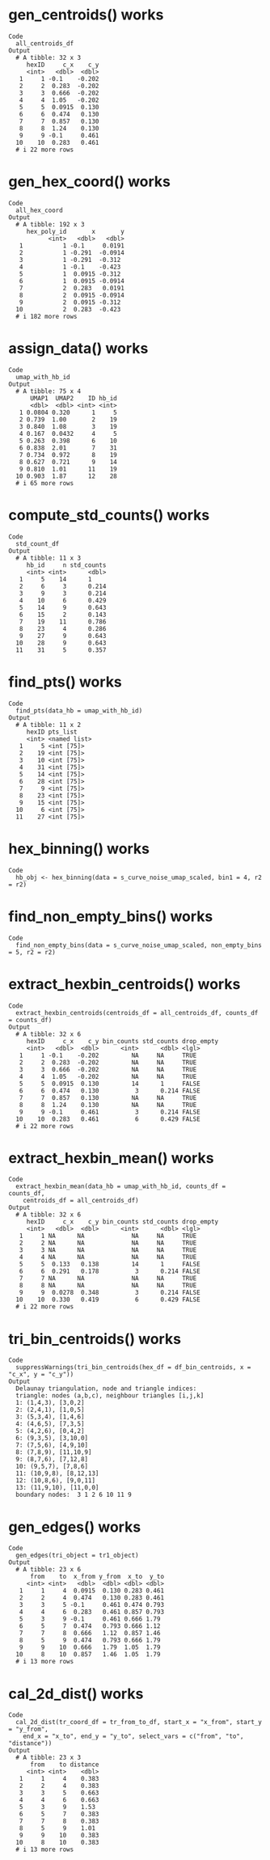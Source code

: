 # gen_centroids() works

    Code
      all_centroids_df
    Output
      # A tibble: 32 x 3
         hexID     c_x    c_y
         <int>   <dbl>  <dbl>
       1     1 -0.1    -0.202
       2     2  0.283  -0.202
       3     3  0.666  -0.202
       4     4  1.05   -0.202
       5     5  0.0915  0.130
       6     6  0.474   0.130
       7     7  0.857   0.130
       8     8  1.24    0.130
       9     9 -0.1     0.461
      10    10  0.283   0.461
      # i 22 more rows

# gen_hex_coord() works

    Code
      all_hex_coord
    Output
      # A tibble: 192 x 3
         hex_poly_id       x       y
               <int>   <dbl>   <dbl>
       1           1 -0.1     0.0191
       2           1 -0.291  -0.0914
       3           1 -0.291  -0.312 
       4           1 -0.1    -0.423 
       5           1  0.0915 -0.312 
       6           1  0.0915 -0.0914
       7           2  0.283   0.0191
       8           2  0.0915 -0.0914
       9           2  0.0915 -0.312 
      10           2  0.283  -0.423 
      # i 182 more rows

# assign_data() works

    Code
      umap_with_hb_id
    Output
      # A tibble: 75 x 4
          UMAP1  UMAP2    ID hb_id
          <dbl>  <dbl> <int> <int>
       1 0.0804 0.320      1     5
       2 0.739  1.00       2    19
       3 0.840  1.08       3    19
       4 0.167  0.0432     4     5
       5 0.263  0.398      6    10
       6 0.838  2.01       7    31
       7 0.734  0.972      8    19
       8 0.627  0.721      9    14
       9 0.810  1.01      11    19
      10 0.903  1.87      12    28
      # i 65 more rows

# compute_std_counts() works

    Code
      std_count_df
    Output
      # A tibble: 11 x 3
         hb_id     n std_counts
         <int> <int>      <dbl>
       1     5    14      1    
       2     6     3      0.214
       3     9     3      0.214
       4    10     6      0.429
       5    14     9      0.643
       6    15     2      0.143
       7    19    11      0.786
       8    23     4      0.286
       9    27     9      0.643
      10    28     9      0.643
      11    31     5      0.357

# find_pts() works

    Code
      find_pts(data_hb = umap_with_hb_id)
    Output
      # A tibble: 11 x 2
         hexID pts_list    
         <int> <named list>
       1     5 <int [75]>  
       2    19 <int [75]>  
       3    10 <int [75]>  
       4    31 <int [75]>  
       5    14 <int [75]>  
       6    28 <int [75]>  
       7     9 <int [75]>  
       8    23 <int [75]>  
       9    15 <int [75]>  
      10     6 <int [75]>  
      11    27 <int [75]>  

# hex_binning() works

    Code
      hb_obj <- hex_binning(data = s_curve_noise_umap_scaled, bin1 = 4, r2 = r2)

# find_non_empty_bins() works

    Code
      find_non_empty_bins(data = s_curve_noise_umap_scaled, non_empty_bins = 5, r2 = r2)

# extract_hexbin_centroids() works

    Code
      extract_hexbin_centroids(centroids_df = all_centroids_df, counts_df = counts_df)
    Output
      # A tibble: 32 x 6
         hexID     c_x    c_y bin_counts std_counts drop_empty
         <int>   <dbl>  <dbl>      <int>      <dbl> <lgl>     
       1     1 -0.1    -0.202         NA     NA     TRUE      
       2     2  0.283  -0.202         NA     NA     TRUE      
       3     3  0.666  -0.202         NA     NA     TRUE      
       4     4  1.05   -0.202         NA     NA     TRUE      
       5     5  0.0915  0.130         14      1     FALSE     
       6     6  0.474   0.130          3      0.214 FALSE     
       7     7  0.857   0.130         NA     NA     TRUE      
       8     8  1.24    0.130         NA     NA     TRUE      
       9     9 -0.1     0.461          3      0.214 FALSE     
      10    10  0.283   0.461          6      0.429 FALSE     
      # i 22 more rows

# extract_hexbin_mean() works

    Code
      extract_hexbin_mean(data_hb = umap_with_hb_id, counts_df = counts_df,
        centroids_df = all_centroids_df)
    Output
      # A tibble: 32 x 6
         hexID     c_x    c_y bin_counts std_counts drop_empty
         <int>   <dbl>  <dbl>      <int>      <dbl> <lgl>     
       1     1 NA      NA             NA     NA     TRUE      
       2     2 NA      NA             NA     NA     TRUE      
       3     3 NA      NA             NA     NA     TRUE      
       4     4 NA      NA             NA     NA     TRUE      
       5     5  0.133   0.138         14      1     FALSE     
       6     6  0.291   0.178          3      0.214 FALSE     
       7     7 NA      NA             NA     NA     TRUE      
       8     8 NA      NA             NA     NA     TRUE      
       9     9  0.0278  0.348          3      0.214 FALSE     
      10    10  0.330   0.419          6      0.429 FALSE     
      # i 22 more rows

# tri_bin_centroids() works

    Code
      suppressWarnings(tri_bin_centroids(hex_df = df_bin_centroids, x = "c_x", y = "c_y"))
    Output
      Delaunay triangulation, node and triangle indices:
      triangle: nodes (a,b,c), neighbour triangles [i,j,k] 
      1: (1,4,3), [3,0,2]
      2: (2,4,1), [1,0,5]
      3: (5,3,4), [1,4,6]
      4: (4,6,5), [7,3,5]
      5: (4,2,6), [0,4,2]
      6: (9,3,5), [3,10,0]
      7: (7,5,6), [4,9,10]
      8: (7,8,9), [11,10,9]
      9: (8,7,6), [7,12,8]
      10: (9,5,7), [7,8,6]
      11: (10,9,8), [8,12,13]
      12: (10,8,6), [9,0,11]
      13: (11,9,10), [11,0,0]
      boundary nodes:  3 1 2 6 10 11 9 

# gen_edges() works

    Code
      gen_edges(tri_object = tr1_object)
    Output
      # A tibble: 23 x 6
          from    to  x_from y_from  x_to  y_to
         <int> <int>   <dbl>  <dbl> <dbl> <dbl>
       1     1     4  0.0915  0.130 0.283 0.461
       2     2     4  0.474   0.130 0.283 0.461
       3     3     5 -0.1     0.461 0.474 0.793
       4     4     6  0.283   0.461 0.857 0.793
       5     3     9 -0.1     0.461 0.666 1.79 
       6     5     7  0.474   0.793 0.666 1.12 
       7     7     8  0.666   1.12  0.857 1.46 
       8     5     9  0.474   0.793 0.666 1.79 
       9     9    10  0.666   1.79  1.05  1.79 
      10     8    10  0.857   1.46  1.05  1.79 
      # i 13 more rows

# cal_2d_dist() works

    Code
      cal_2d_dist(tr_coord_df = tr_from_to_df, start_x = "x_from", start_y = "y_from",
        end_x = "x_to", end_y = "y_to", select_vars = c("from", "to", "distance"))
    Output
      # A tibble: 23 x 3
          from    to distance
         <int> <int>    <dbl>
       1     1     4    0.383
       2     2     4    0.383
       3     3     5    0.663
       4     4     6    0.663
       5     3     9    1.53 
       6     5     7    0.383
       7     7     8    0.383
       8     5     9    1.01 
       9     9    10    0.383
      10     8    10    0.383
      # i 13 more rows

